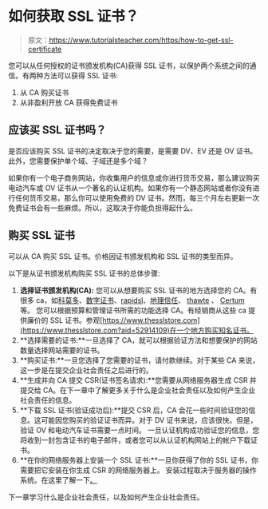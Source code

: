 # 如何获取 SSL 证书？

> 原文：<https://www.tutorialsteacher.com/https/how-to-get-ssl-certificate>

您可以从任何授权的证书颁发机构(CA)获得 SSL 证书，以保护两个系统之间的通信。有两种方法可以获得 SSL 证书:

1.  从 CA 购买证书
2.  从非盈利开放 CA 获得免费证书

## 应该买 SSL 证书吗？

是否应该购买 SSL 证书的决定取决于您的需要，是需要 DV、EV 还是 OV 证书。此外，您需要保护单个域、子域还是多个域？

如果你有一个电子商务网站，你收集用户的信息或你进行货币交易，那么建议购买电动汽车或 OV 证书从一个著名的认证机构。如果你有一个静态网站或者你没有进行任何货币交易，那么你可以使用免费的 DV 证书。然而，每三个月左右更新一次免费证书会有一些麻烦。所以，这取决于你能负担得起什么。

## 购买 SSL 证书

可以从 CA 购买 SSL 证书。价格因证书颁发机构和 SSL 证书的类型而异。

以下是从证书颁发机构购买 SSL 证书的总体步骤:

1.  **选择证书颁发机构(CA):** 您可以从想要购买 SSL 证书的地方选择您的 CA。有很多 ca，如[科莫多](https://ssl.comodo.com)、[数字证书](https://www.digicert.com/ssl-certificate)、[rapidsl](https://www.rapidssl.com/)、[地理信任](https://www.geotrust.com/)、 [thawte](https://www.thawte.com/) 、 [Certum](https://www.certum.eu/) 等。 您可以根据预算和管理证书所需的功能选择 CA。有经销商从这些 ca 提供廉价的 SSL 证书。参观[https://www.thesslstore.com](https://www.thesslstore.com?aid=52914109)在一个地方购买知名证书。
2.  **选择需要的证书:**一旦选择了 CA，就可以根据验证方法和想要保护的网站数量选择网站需要的证书。
3.  **购买证书:**一旦您选择了您需要的证书，请付款继续。对于某些 CA 来说，这一步是在提交企业社会责任之后进行的。
4.  **生成并向 CA 提交 CSR(证书签名请求):**您需要从网络服务器生成 CSR 并提交给 CA。在下一章中了解更多关于什么是企业社会责任以及如何产生企业社会责任的信息。
5.  **下载 SSL 证书(验证成功后):**提交 CSR 后，CA 会花一些时间验证您的信息。这可能因您购买的验证证书而异。对于 DV 证书来说，应该很快。但是，验证 OV 和电动汽车证书需要一点时间。 一旦认证机构成功验证您的信息，您将收到一封包含证书的电子邮件，或者您可以从认证机构网站上的帐户下载证书。
6.  **在你的网络服务器上安装一个 SSL 证书:**一旦你获得了你的 SSL 证书，你需要把它安装在你生成 CSR 的网络服务器上。 安装过程取决于服务器的操作系统。在这里了解一下[。](/https/install-ssl-certificate)

下一章学习什么是企业社会责任，以及如何产生企业社会责任。